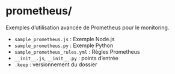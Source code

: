 # prometheus/

Exemples d’utilisation avancée de Prometheus pour le monitoring.

- `sample_prometheus.js` : Exemple Node.js
- `sample_prometheus.py` : Exemple Python
- `sample_prometheus_rules.yml` : Règles Prometheus
- `__init__.js`, `__init__.py` : points d’entrée
- `.keep` : versionnement du dossier
